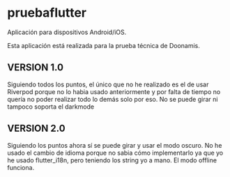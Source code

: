 # pruebaflutter

Aplicación para dispositivos Android/iOS.

Esta aplicación está realizada para la prueba técnica de Doonamis.


## VERSION 1.0
 Siguiendo todos los puntos, el único que no he realizado es el de usar Riverpod porque no lo habia usado anteriormente 
 y por falta de tiempo no quería no poder realizar todo lo demás solo por eso. 
 No se puede girar ni tampoco soporta el darkmode
 
## VERSION 2.0 
 Siguiendo los puntos ahora sí se puede girar y usar el modo oscuro. No he usado el cambio de idioma porque no sabia 
 cómo implementarlo ya que yo he usado flutter_i18n, pero teniendo los string yo a mano. 
 El modo offline funciona. 